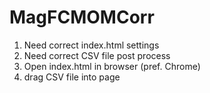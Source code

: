# MagFCMOMCorr

1. Need correct index.html settings
2. Need correct CSV file post process
3. Open index.html in browser (pref. Chrome)
4. drag CSV file into page
